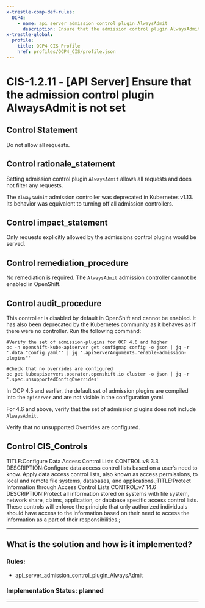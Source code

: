 ```yaml
---
x-trestle-comp-def-rules:
  OCP4:
    - name: api_server_admission_control_plugin_AlwaysAdmit
      description: Ensure that the admission control plugin AlwaysAdmit is not set
x-trestle-global:
  profile:
    title: OCP4 CIS Profile
    href: profiles/OCP4_CIS/profile.json
---
```


# CIS-1.2.11 - \[API Server\] Ensure that the admission control plugin AlwaysAdmit is not set

## Control Statement

Do not allow all requests.

## Control rationale_statement

Setting admission control plugin `AlwaysAdmit` allows all requests and does not filter any requests.

The `AlwaysAdmit` admission controller was deprecated in Kubernetes v1.13. Its behavior was equivalent to turning off all admission controllers.

## Control impact_statement

Only requests explicitly allowed by the admissions control plugins would be served.

## Control remediation_procedure

No remediation is required. The `AlwaysAdmit` admission controller cannot be enabled in OpenShift.

## Control audit_procedure

This controller is disabled by default in OpenShift and cannot be enabled. It has also been deprecated by the Kubernetes community as it behaves as if there were no controller. Run the following command:

```
#Verify the set of admission-plugins for OCP 4.6 and higher
oc -n openshift-kube-apiserver get configmap config -o json | jq -r '.data."config.yaml"' | jq '.apiServerArguments."enable-admission-plugins"'

#Check that no overrides are configured
oc get kubeapiservers.operator.openshift.io cluster -o json | jq -r '.spec.unsupportedConfigOverrides'
```

In OCP 4.5 and earlier, the default set of admission plugins are compiled into the `apiserver` and are not visible in the configuration yaml.

For 4.6 and above, verify that the set of admission plugins does not include `AlwaysAdmit`. 

Verify that no unsupported Overrides are configured.

## Control CIS_Controls

TITLE:Configure Data Access Control Lists CONTROL:v8 3.3 DESCRIPTION:Configure data access control lists based on a user’s need to know. Apply data access control lists, also known as access permissions, to local and remote file systems, databases, and applications.;TITLE:Protect Information through Access Control Lists CONTROL:v7 14.6 DESCRIPTION:Protect all information stored on systems with file system, network share, claims, application, or database specific access control lists. These controls will enforce the principle that only authorized individuals should have access to the information based on their need to access the information as a part of their responsibilities.;

______________________________________________________________________

## What is the solution and how is it implemented?

<!-- For implementation status enter one of: implemented, partial, planned, alternative, not-applicable -->

<!-- Note that the list of rules under ### Rules: is read-only and changes will not be captured after assembly to JSON -->

<!-- Add control implementation description here for control: CIS-1.2.11 -->

### Rules:

  - api_server_admission_control_plugin_AlwaysAdmit

### Implementation Status: planned

______________________________________________________________________
